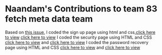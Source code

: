 # Naandam's Contributions to team 83 fetch meta data team
Based on [this issue](https://github.com/zuri-training/proj_fetch_meta_data_team_83/issues/52), I coded the sign up page using html and css,[click here to view](https://github.com/zuri-training/proj_fetch_meta_data_team_83/blob/Naandam/fetch_metadata/templates/api/login.html) [click here to view](https://github.com/zuri-training/proj_fetch_meta_data_team_83/blob/Naandam/fetch_metadata/staticdev/api/css/login.css)
I coded the security page using HTML and CSS [click here to view](https://github.com/zuri-training/proj_fetch_meta_data_team_83/blob/Naandam/fetch_metadata/templates/api/security.html) and [click here to view](https://github.com/zuri-training/proj_fetch_meta_data_team_83/blob/Naandam/fetch_metadata/staticdev/security.css)
I coded the password recovery page using HTML and CSS [click here to view](https://github.com/zuri-training/proj_fetch_meta_data_team_83/blob/Naandam/fetch_metadata/templates/api/passwordrecovery.html) and [click here to view](https://github.com/zuri-training/proj_fetch_meta_data_team_83/blob/Naandam/fetch_metadata/staticdev/passwordrecovery.css)